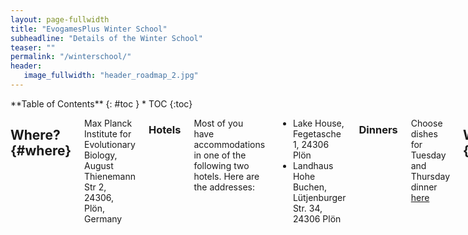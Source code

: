 ```yaml
---
layout: page-fullwidth
title: "EvogamesPlus Winter School"
subheadline: "Details of the Winter School"
teaser: ""
permalink: "/winterschool/"
header:
   image_fullwidth: "header_roadmap_2.jpg"
---
```

<div class="row">
<div class="medium-4 medium-push-8 columns" markdown="1">
<div class="panel radius" markdown="1">
**Table of Contents**
{: #toc }
*  TOC
{:toc}
</div>
</div><!-- /.medium-4.columns -->



<div class="medium-8 medium-pull-4 columns" markdown="1">

## Where?   {#where}

Max Planck Institute for Evolutionary Biology, August Thienemann Str 2, 24306, Plön, Germany
   
### Hotels
   Most of you have accommodations in one of the following two hotels. Here are the addresses:
   
* Lake House, Fegetasche 1, 24306 Plön
* Landhaus Hohe Buchen, Lütjenburger Str. 34, 24306 Plön
   
   
### Dinners
   
Choose dishes for Tuesday and Thursday dinner [here](https://workshops.evolbio.mpg.de/event/78/registrations/79/)

## When?   {#when}

*21-25 November 2022* 

## How?   {#how}

### How to get to Plön

[Instructions](https://www.evolbio.mpg.de/15109/directions)


### How do I pay for the accommodation? food? travel?

*This is Germany. We urge all participants to carry enough cash with them as in many restaurants/kiosks/travel avenues it might be possible that only cash is accepted.*

For accommodation:
Coverd by EG+

For food:
All dinners are through self payment subject to reimbursement, so keep the receipts and send them to Danitsja later.


All lunches, and welcome snack on Monday are covered by EG+.

For travel:
Self payment subject to reimbursement

<small markdown="1">[Up to table of contents](#toc)</small>
{: .text-right }

## Schedule

The schedule is as follows:

<a class="th [radius]" href="{{ site.url }}/images/schedule.pdf">
  <img src="{{ site.url }}/images/schedule.pdf">
</a>

* The abstracts of the talks are available [here](https://tecoevo.github.io/abstracts/)

* The workshop will be also available online when possible in the following zoom room.

### Zoom rooms
   
[Presentations and tutotials](https://zoom.us/j/5603841649?pwd=Y1U2ZGNTbW80MGxHZmpLMTZRRDVUUT09)
   
[Supervisory Board Meeting ](https://zoom.us/j/6393377701)


## Speakers

* ESR talks will be 30 mins (25 + 5). Please keep to the schedule and the moderators will ensure that we do not overextend.

The ESR talk order will be decided in a fun event on Monday evening as per https://www2.edc.org/makingmath/studentWork/amidaKuji/AmidaKujiByDavidSenft.pdf

* Tutorials are 45 mins long.

### Day 1 - Monday

| Time      | Speaker | Title | 
| ----------- | ----------- | ----------- |                                                               
| 1900 -- 2000 | Gosia | Welcome | 


### Day 2 - Tuesday

| Time      | Speaker | Title | 
| ----------- | ----------- | ----------- |
| 0900 -- 0930 | Golsa |  |
| 0930 -- 1000 | Alex |  |  
| 1000 -- 1030 | Christo |  |  
| 1100 -- 1130 | Frank |  |  
| 1130 -- 1200 | Nandakishor |  |                                                                  
| 1300 -- 1400 | Chaitanya S. Gokhale | Multiplayer evolutionary games |
| 1400 -- 1500 | Kieran Sharkey | Modelling structured populations |
| 1530 -- 1630 | Igor Erovenko | On giving presentations |
| 1630 -- 1730 | Igor Erovenko | ABM structured |
| 1730 -- 1800 | Javier Redondo |  |

### Day 3 - Wednesday

| Time      | Speaker | Title | 
| ----------- | ----------- | ----------- |
| 0900 -- 1000 | Arne Traulsen | Evolutionary dynamics in structured populations |
| 1030 -- 1100 | Thomas |  |
| 1100 -- 1130 | Mohammad |  |  
| 1130 -- 1200 | Hana |  |                                                                 
| 1300 -- 1400 | Mark Broom | Games on graphs |
| 1400 -- 1500 | Mark Broom | Levels of selection |

### Day 4 - Thursday

| Time      | Speaker | Title | 
| ----------- | ----------- | ----------- |
| 0900 -- 0930 | | Frederik |
| 0930 -- 1000 | Kausutua |  |  
| 1000 -- 1030 | Javad |  |  
| 1100 -- 1130 | Wajid |  |  
| 1130 -- 1200 | Gosia |  |  
| 1200 -- 1230 | Diogo |  |  

### Day 5 - Friday

| Time      | Speaker | Title | 
| ----------- | ----------- | ----------- |
| 1100 -- 1230 | Gosia | Closing remarks | 
   
[Details of the talks](https://tecoevo.github.io/abstracts/)

## Organisers

#### Local
- Małgorzata Fic
- Chaitanya S. Gokhale
- Maren Lehmann

#### EG+
- Katerina Stankova
- Danitsja van Heusden-van Winden
   
   
## Mouse House Tour
   
### 0900 group
- Adam
- Alex
- Christo
- Diogo
- Frank
- Frederik
- Golsa
- Gigi
- Hanka
- Javad
   
### 0930 group
- József
- Kausutua
- Kieran
- Mark
- Mohammad
- Nandu
- Thomas
- Wajid
- Weini

<small markdown="1">[Up to table of contents](#toc)</small>
{: .text-right }
